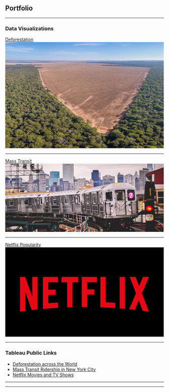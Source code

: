 ## Portfolio

---

### Data Visualizations

[Deforestation](Deforestation.md)
<img src="Deforest.jpg?raw=true"/>

---
[Mass Transit](MassTransit.md)
<img src="masstransit.jpg?raw=true"/>

---
[Netflix Popularity](Netflix.md)
<img src="netflix-logo.webp?raw=true"/>

---

### Tableau Public Links

- [Deforestation across the World](https://public.tableau.com/views/Deforestation_17167327247240/Dashboard?:language=en-US&:sid=&:display_count=n&:origin=viz_share_link)
- [Mass Transit Ridership in New York City](https://public.tableau.com/views/NYCSubwayMTARidership-2017/Summary?:language=en-US&:sid=&:display_count=n&:origin=viz_share_link)
- [Netflix Movies and TV Shows](https://public.tableau.com/views/NetflixStats_17168516079510/DashboardMain?:language=en-US&:sid=&:display_count=n&:origin=viz_share_link)

---




---
